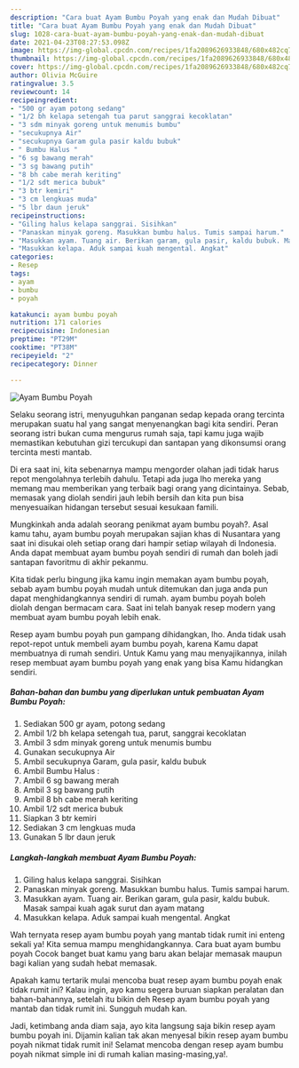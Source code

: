 ```yaml
---
description: "Cara buat Ayam Bumbu Poyah yang enak dan Mudah Dibuat"
title: "Cara buat Ayam Bumbu Poyah yang enak dan Mudah Dibuat"
slug: 1028-cara-buat-ayam-bumbu-poyah-yang-enak-dan-mudah-dibuat
date: 2021-04-23T08:27:53.098Z
image: https://img-global.cpcdn.com/recipes/1fa2089626933848/680x482cq70/ayam-bumbu-poyah-foto-resep-utama.jpg
thumbnail: https://img-global.cpcdn.com/recipes/1fa2089626933848/680x482cq70/ayam-bumbu-poyah-foto-resep-utama.jpg
cover: https://img-global.cpcdn.com/recipes/1fa2089626933848/680x482cq70/ayam-bumbu-poyah-foto-resep-utama.jpg
author: Olivia McGuire
ratingvalue: 3.5
reviewcount: 14
recipeingredient:
- "500 gr ayam potong sedang"
- "1/2 bh kelapa setengah tua parut sanggrai kecoklatan"
- "3 sdm minyak goreng untuk menumis bumbu"
- "secukupnya Air"
- "secukupnya Garam gula pasir kaldu bubuk"
- " Bumbu Halus "
- "6 sg bawang merah"
- "3 sg bawang putih"
- "8 bh cabe merah keriting"
- "1/2 sdt merica bubuk"
- "3 btr kemiri"
- "3 cm lengkuas muda"
- "5 lbr daun jeruk"
recipeinstructions:
- "Giling halus kelapa sanggrai. Sisihkan"
- "Panaskan minyak goreng. Masukkan bumbu halus. Tumis sampai harum."
- "Masukkan ayam. Tuang air. Berikan garam, gula pasir, kaldu bubuk. Masak sampai kuah agak surut dan ayam matang"
- "Masukkan kelapa. Aduk sampai kuah mengental. Angkat"
categories:
- Resep
tags:
- ayam
- bumbu
- poyah

katakunci: ayam bumbu poyah 
nutrition: 171 calories
recipecuisine: Indonesian
preptime: "PT29M"
cooktime: "PT38M"
recipeyield: "2"
recipecategory: Dinner

---
```



![Ayam Bumbu Poyah](https://img-global.cpcdn.com/recipes/1fa2089626933848/680x482cq70/ayam-bumbu-poyah-foto-resep-utama.jpg)

Selaku seorang istri, menyuguhkan panganan sedap kepada orang tercinta merupakan suatu hal yang sangat menyenangkan bagi kita sendiri. Peran seorang istri bukan cuma mengurus rumah saja, tapi kamu juga wajib memastikan kebutuhan gizi tercukupi dan santapan yang dikonsumsi orang tercinta mesti mantab.

Di era  saat ini, kita sebenarnya mampu mengorder olahan jadi tidak harus repot mengolahnya terlebih dahulu. Tetapi ada juga lho mereka yang memang mau memberikan yang terbaik bagi orang yang dicintainya. Sebab, memasak yang diolah sendiri jauh lebih bersih dan kita pun bisa menyesuaikan hidangan tersebut sesuai kesukaan famili. 



Mungkinkah anda adalah seorang penikmat ayam bumbu poyah?. Asal kamu tahu, ayam bumbu poyah merupakan sajian khas di Nusantara yang saat ini disukai oleh setiap orang dari hampir setiap wilayah di Indonesia. Anda dapat membuat ayam bumbu poyah sendiri di rumah dan boleh jadi santapan favoritmu di akhir pekanmu.

Kita tidak perlu bingung jika kamu ingin memakan ayam bumbu poyah, sebab ayam bumbu poyah mudah untuk ditemukan dan juga anda pun dapat menghidangkannya sendiri di rumah. ayam bumbu poyah boleh diolah dengan bermacam cara. Saat ini telah banyak resep modern yang membuat ayam bumbu poyah lebih enak.

Resep ayam bumbu poyah pun gampang dihidangkan, lho. Anda tidak usah repot-repot untuk membeli ayam bumbu poyah, karena Kamu dapat membuatnya di rumah sendiri. Untuk Kamu yang mau menyajikannya, inilah resep membuat ayam bumbu poyah yang enak yang bisa Kamu hidangkan sendiri.

<!--inarticleads1-->

##### Bahan-bahan dan bumbu yang diperlukan untuk pembuatan Ayam Bumbu Poyah:

1. Sediakan 500 gr ayam, potong sedang
1. Ambil 1/2 bh kelapa setengah tua, parut, sanggrai kecoklatan
1. Ambil 3 sdm minyak goreng untuk menumis bumbu
1. Gunakan secukupnya Air
1. Ambil secukupnya Garam, gula pasir, kaldu bubuk
1. Ambil  Bumbu Halus :
1. Ambil 6 sg bawang merah
1. Ambil 3 sg bawang putih
1. Ambil 8 bh cabe merah keriting
1. Ambil 1/2 sdt merica bubuk
1. Siapkan 3 btr kemiri
1. Sediakan 3 cm lengkuas muda
1. Gunakan 5 lbr daun jeruk




<!--inarticleads2-->

##### Langkah-langkah membuat Ayam Bumbu Poyah:

1. Giling halus kelapa sanggrai. Sisihkan
1. Panaskan minyak goreng. Masukkan bumbu halus. Tumis sampai harum.
1. Masukkan ayam. Tuang air. Berikan garam, gula pasir, kaldu bubuk. Masak sampai kuah agak surut dan ayam matang
1. Masukkan kelapa. Aduk sampai kuah mengental. Angkat




Wah ternyata resep ayam bumbu poyah yang mantab tidak rumit ini enteng sekali ya! Kita semua mampu menghidangkannya. Cara buat ayam bumbu poyah Cocok banget buat kamu yang baru akan belajar memasak maupun bagi kalian yang sudah hebat memasak.

Apakah kamu tertarik mulai mencoba buat resep ayam bumbu poyah enak tidak rumit ini? Kalau ingin, ayo kamu segera buruan siapkan peralatan dan bahan-bahannya, setelah itu bikin deh Resep ayam bumbu poyah yang mantab dan tidak rumit ini. Sungguh mudah kan. 

Jadi, ketimbang anda diam saja, ayo kita langsung saja bikin resep ayam bumbu poyah ini. Dijamin kalian tak akan menyesal bikin resep ayam bumbu poyah nikmat tidak rumit ini! Selamat mencoba dengan resep ayam bumbu poyah nikmat simple ini di rumah kalian masing-masing,ya!.

